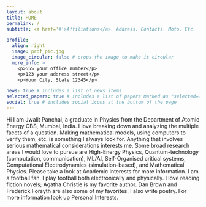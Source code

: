 ```yaml
---
layout: about
title: HOME
permalink: /
subtitle: <a href='#'>Affiliations</a>. Address. Contacts. Moto. Etc.

profile:
  align: right
  image: prof_pic.jpg
  image_circular: false # crops the image to make it circular
  more_info: >
    <p>555 your office number</p>
    <p>123 your address street</p>
    <p>Your City, State 12345</p>

news: true # includes a list of news items
selected_papers: true # includes a list of papers marked as "selected={true}"
social: true # includes social icons at the bottom of the page
---
```


Hi I am Jwalit Panchal, a graduate in Physics from the Department of Atomic Energy CBS, Mumbai, India.
I love breaking down and analyzing the multiple facets of a question. Making mathematical models, using computers to verify them, etc. is something I always look for. Anything that involves serious mathematical considerations interests me. Some broad research areas I would love to pursue are High-Energy Physics, Quantum-technology (computation, communication), ML/AI, Self-Organised critical systems, Computational Electrodynamics (simulation-based), and Mathematical Physics. Please take a look at Academic Interests for more information.
I am a football fan. I play football both electronically and physically. I love reading fiction novels; Agatha Christie is my favorite author. Dan Brown and Frederick Forsyth are also some of my favorites. I also write poetry. For more information look up Personal Interests.